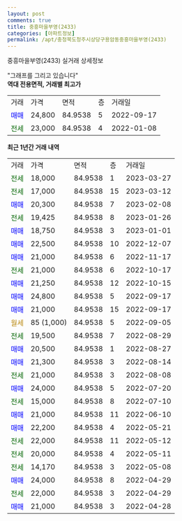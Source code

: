```yaml
---
layout: post
comments: true
title: 중흥마을부영(2433)
categories: [아파트정보]
permalink: /apt/충청북도청주시상당구용암동중흥마을부영(2433)
---
```


중흥마을부영(2433) 실거래 상세정보

<script type="text/javascript">
  google.charts.load('current', {'packages':['line', 'corechart']});
  google.charts.setOnLoadCallback(drawChart);

  function drawChart() {
    var data = new google.visualization.DataTable();
    data.addColumn('date', '거래일');
    data.addColumn('number', "매매");
    data.addColumn('number', "전세");
    data.addColumn('number', "전매");

    data.addRows([[new Date(Date.parse("2023-03-27")), null, 18000, null], [new Date(Date.parse("2023-03-12")), null, 17000, null], [new Date(Date.parse("2023-02-08")), 20300, null, null], [new Date(Date.parse("2023-01-26")), null, 19425, null], [new Date(Date.parse("2023-01-01")), 18750, null, null], [new Date(Date.parse("2022-12-07")), 22500, null, null], [new Date(Date.parse("2022-11-17")), 21000, null, null], [new Date(Date.parse("2022-10-17")), null, 21000, null], [new Date(Date.parse("2022-10-15")), 21250, null, null], [new Date(Date.parse("2022-09-17")), 24800, null, null], [new Date(Date.parse("2022-09-17")), 21000, null, null], [new Date(Date.parse("2022-09-05")), null, null, null], [new Date(Date.parse("2022-08-29")), null, 19500, null], [new Date(Date.parse("2022-08-27")), 20500, null, null], [new Date(Date.parse("2022-08-14")), 21300, null, null], [new Date(Date.parse("2022-08-08")), null, 21000, null], [new Date(Date.parse("2022-07-20")), 24000, null, null], [new Date(Date.parse("2022-07-10")), null, 15000, null], [new Date(Date.parse("2022-06-10")), 21000, null, null], [new Date(Date.parse("2022-05-21")), 22200, null, null], [new Date(Date.parse("2022-05-12")), null, 22000, null], [new Date(Date.parse("2022-05-11")), null, 20000, null], [new Date(Date.parse("2022-05-08")), null, 14170, null], [new Date(Date.parse("2022-04-29")), 24000, null, null], [new Date(Date.parse("2022-04-29")), null, 22000, null], [new Date(Date.parse("2022-04-28")), 21000, null, null]]);

    var options = {
      hAxis: {
        format: 'yyyy/MM/dd'
      },    
      lineWidth: 0,
      pointsVisible: true,    
      title: '최근 1년간 유형별 실거래가 분포',
      legend: { position: 'bottom' }
    };

    var formatter = new google.visualization.NumberFormat({pattern:'###,###'} );
    formatter.format(data, 1);
    formatter.format(data, 2);
    
    setTimeout(function() {
        var chart = new google.visualization.LineChart(document.getElementById('columnchart_material'));
        chart.draw(data, (options));
        document.getElementById('loading').style.display = 'none';
    }, 200);
  }
</script>


<div id="loading" style="z-index:20; display: block; margin-left: 0px">"그래프를 그리고 있습니다"</div>
<div id="columnchart_material" style="width: 95%; margin-left: 0px; display: block"></div>
<!-- contents start -->
<b>역대 전용면적, 거래별 최고가</b>
<table class="sortable">
    <tr>
      <td>거래</td>
      <td>가격</td>
      <td>면적</td>
      <td>층</td>
      <td>거래일</td>
    </tr>
        <tr>
          <td><a style="color: blue">매매</a></td>
          <td>24,800</td>
          <td>84.9538</td>
          <td>5</td>
          <td>2022-09-17</td>
        </tr>        
        <tr>
              <td><a style="color: darkgreen">전세</a></td>
              <td>23,000</td>
              <td>84.9538</td>
              <td>4</td>
              <td>2022-01-08</td>
            </tr>        
    
</table>

<b>최근 1년간 거래 내역</b>

<table class="sortable">
    <tr>
      <td>거래</td>
      <td>가격</td>
      <td>면적</td>
      <td>층</td>
      <td>거래일</td>
    </tr>
    <tr>
      <td><a style="color: darkgreen">전세</a></td>
      <td>18,000</td>
      <td>84.9538</td>
      <td>1</td>
      <td>2023-03-27</td>
    </tr>          <tr>
      <td><a style="color: darkgreen">전세</a></td>
      <td>17,000</td>
      <td>84.9538</td>
      <td>15</td>
      <td>2023-03-12</td>
    </tr>          <tr>
      <td><a style="color: blue">매매</a></td>
      <td>20,300</td>
      <td>84.9538</td>
      <td>7</td>
      <td>2023-02-08</td>
    </tr>          <tr>
      <td><a style="color: darkgreen">전세</a></td>
      <td>19,425</td>
      <td>84.9538</td>
      <td>8</td>
      <td>2023-01-26</td>
    </tr>          <tr>
      <td><a style="color: blue">매매</a></td>
      <td>18,750</td>
      <td>84.9538</td>
      <td>3</td>
      <td>2023-01-01</td>
    </tr>          <tr>
      <td><a style="color: blue">매매</a></td>
      <td>22,500</td>
      <td>84.9538</td>
      <td>10</td>
      <td>2022-12-07</td>
    </tr>          <tr>
      <td><a style="color: blue">매매</a></td>
      <td>21,000</td>
      <td>84.9538</td>
      <td>6</td>
      <td>2022-11-17</td>
    </tr>          <tr>
      <td><a style="color: darkgreen">전세</a></td>
      <td>21,000</td>
      <td>84.9538</td>
      <td>6</td>
      <td>2022-10-17</td>
    </tr>          <tr>
      <td><a style="color: blue">매매</a></td>
      <td>21,250</td>
      <td>84.9538</td>
      <td>12</td>
      <td>2022-10-15</td>
    </tr>          <tr>
      <td><a style="color: blue">매매</a></td>
      <td>24,800</td>
      <td>84.9538</td>
      <td>5</td>
      <td>2022-09-17</td>
    </tr>          <tr>
      <td><a style="color: blue">매매</a></td>
      <td>21,000</td>
      <td>84.9538</td>
      <td>15</td>
      <td>2022-09-17</td>
    </tr>          <tr>
      <td><a style="color: darkgoldenrod">월세</a></td>
      <td>85 (1,000)</td>
      <td>84.9538</td>
      <td>5</td>
      <td>2022-09-05</td>
    </tr>          <tr>
      <td><a style="color: darkgreen">전세</a></td>
      <td>19,500</td>
      <td>84.9538</td>
      <td>7</td>
      <td>2022-08-29</td>
    </tr>          <tr>
      <td><a style="color: blue">매매</a></td>
      <td>20,500</td>
      <td>84.9538</td>
      <td>1</td>
      <td>2022-08-27</td>
    </tr>          <tr>
      <td><a style="color: blue">매매</a></td>
      <td>21,300</td>
      <td>84.9538</td>
      <td>3</td>
      <td>2022-08-14</td>
    </tr>          <tr>
      <td><a style="color: darkgreen">전세</a></td>
      <td>21,000</td>
      <td>84.9538</td>
      <td>3</td>
      <td>2022-08-08</td>
    </tr>          <tr>
      <td><a style="color: blue">매매</a></td>
      <td>24,000</td>
      <td>84.9538</td>
      <td>5</td>
      <td>2022-07-20</td>
    </tr>          <tr>
      <td><a style="color: darkgreen">전세</a></td>
      <td>15,000</td>
      <td>84.9538</td>
      <td>8</td>
      <td>2022-07-10</td>
    </tr>          <tr>
      <td><a style="color: blue">매매</a></td>
      <td>21,000</td>
      <td>84.9538</td>
      <td>11</td>
      <td>2022-06-10</td>
    </tr>          <tr>
      <td><a style="color: blue">매매</a></td>
      <td>22,200</td>
      <td>84.9538</td>
      <td>4</td>
      <td>2022-05-21</td>
    </tr>          <tr>
      <td><a style="color: darkgreen">전세</a></td>
      <td>22,000</td>
      <td>84.9538</td>
      <td>11</td>
      <td>2022-05-12</td>
    </tr>          <tr>
      <td><a style="color: darkgreen">전세</a></td>
      <td>20,000</td>
      <td>84.9538</td>
      <td>4</td>
      <td>2022-05-11</td>
    </tr>          <tr>
      <td><a style="color: darkgreen">전세</a></td>
      <td>14,170</td>
      <td>84.9538</td>
      <td>3</td>
      <td>2022-05-08</td>
    </tr>          <tr>
      <td><a style="color: blue">매매</a></td>
      <td>24,000</td>
      <td>84.9538</td>
      <td>8</td>
      <td>2022-04-29</td>
    </tr>          <tr>
      <td><a style="color: darkgreen">전세</a></td>
      <td>22,000</td>
      <td>84.9538</td>
      <td>3</td>
      <td>2022-04-29</td>
    </tr>          <tr>
      <td><a style="color: blue">매매</a></td>
      <td>21,000</td>
      <td>84.9538</td>
      <td>3</td>
      <td>2022-04-28</td>
    </tr>      </table>
<!-- contents end -->    

